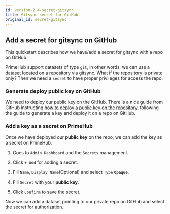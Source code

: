 ```yaml
---
id: version-2.4-secret-gitsync
title: Gitsync secret for GitHub
original_id: secret-gitsync
---
```


## Add a secret for gitsync on GitHub

This quickstart describes how we have/add a secret for gitsync with a repo on GitHub.

PrimeHub support datasets of type `git`, in other words, we can use a dataset located on a repository via gitsync. What if the repository is private only? Then we need a `secret` to have proper privileges for access the repo.

### Generate deploy public key on GitHub

We need to deploy our public key on the GitHub. There is a nice guide from GitHub instructing [how to deploy a public key on the repository](https://developer.github.com/v3/guides/managing-deploy-keys/#setup-2), following the guide to generate a key and deploy it on a repo on GitHub.

### Add a key as a secret on PrimeHub

Once we have deployed our **public key** on the repo, we can add the key as a secret on PrimeHub.

1. Goes to `Admin Dashboard` and the `Secrets` management.

2. Click `+ Add` for adding a secret.

3. Fill `Name`, `Display Name`(Optional) and select `Type` **`Opaque`**.

4. Fill `Secret` with your **public key**.

5. Click `Confirm` to save the secret.

Now we can add a dataset pointing to our private repo on GitHub and select the secret for authorization.
